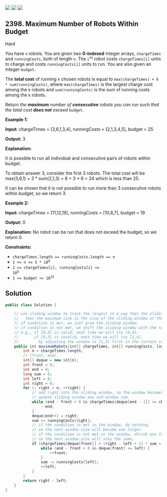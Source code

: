 [![](https://img.shields.io/github/stars/javadev/LeetCode-in-Java?label=Stars&style=flat-square)](https://github.com/javadev/LeetCode-in-Java)
[![](https://img.shields.io/github/forks/javadev/LeetCode-in-Java?label=Fork%20me%20on%20GitHub%20&style=flat-square)](https://github.com/javadev/LeetCode-in-Java/fork)
[![](https://img.shields.io/badge/-LeetCode%20in%20Kotlin-blue?style=flat-square)](https://github.com/javadev/LeetCode-in-Kotlin)

## 2398\. Maximum Number of Robots Within Budget

Hard

You have `n` robots. You are given two **0-indexed** integer arrays, `chargeTimes` and `runningCosts`, both of length `n`. The <code>i<sup>th</sup></code> robot costs `chargeTimes[i]` units to charge and costs `runningCosts[i]` units to run. You are also given an integer `budget`.

The **total cost** of running `k` chosen robots is equal to `max(chargeTimes) + k * sum(runningCosts)`, where `max(chargeTimes)` is the largest charge cost among the `k` robots and `sum(runningCosts)` is the sum of running costs among the `k` robots.

Return _the **maximum** number of **consecutive** robots you can run such that the total cost **does not** exceed_ `budget`.

**Example 1:**

**Input:** chargeTimes = [3,6,1,3,4], runningCosts = [2,1,3,4,5], budget = 25

**Output:** 3

**Explanation:**

It is possible to run all individual and consecutive pairs of robots within budget.

To obtain answer 3, consider the first 3 robots. The total cost will be max(3,6,1) + 3 \* sum(2,1,3) = 6 + 3 \* 6 = 24 which is less than 25.

It can be shown that it is not possible to run more than 3 consecutive robots within budget, so we return 3. 

**Example 2:**

**Input:** chargeTimes = [11,12,19], runningCosts = [10,8,7], budget = 19

**Output:** 0

**Explanation:** No robot can be run that does not exceed the budget, so we return 0. 

**Constraints:**

*   `chargeTimes.length == runningCosts.length == n`
*   <code>1 <= n <= 5 * 10<sup>4</sup></code>
*   <code>1 <= chargeTimes[i], runningCosts[i] <= 10<sup>5</sup></code>
*   <code>1 <= budget <= 10<sup>15</sup></code>

## Solution

```java
public class Solution {

    // use sliding window to track the largest in a way that the sliding window only grows.
    //   then the maximum size is the size of the sliding window at the end.
    // if condition is met, we just grow the sliding window.
    // if condition is not met, we shift the sliding window with the same size to the next position.
    // e.g., if [0,3] is valid, next time we will try [0,4].
    //       if [0,3] is invalid, next time we will try [1,4],
    //         by adjusting the window to [1,3] first in the current round.
    public int maximumRobots(int[] chargeTimes, int[] runningCosts, long budget) {
        int n = chargeTimes.length;
        // [front, end).
        int[] deque = new int[n];
        int front = 0;
        int end = 0;
        long sum = 0;
        int left = 0;
        int right = 0;
        for (; right < n; ++right) {
            // add right into the sliding window, so the window becomes [left, right].
            // update sliding window max and window sum.
            while (end - front > 0 && chargeTimes[deque[end - 1]] <= chargeTimes[right]) {
                --end;
            }
            deque[end++] = right;
            sum += runningCosts[right];
            // if the condition is met in the window, do nothing,
            // so the next window size will become one larger.
            // if the condition is not met in the window, shrink one from the front,
            // so the next window size will stay the same.
            if (chargeTimes[deque[front]] + (right - left + 1) * sum > budget) {
                while (end - front > 0 && deque[front] <= left) {
                    ++front;
                }
                sum -= runningCosts[left];
                ++left;
            }
        }
        return right - left;
    }
}
```